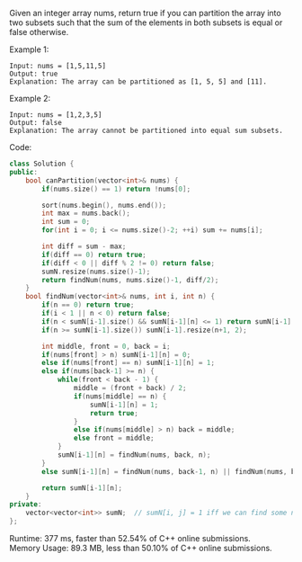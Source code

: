 Given an integer array nums, return true if you can partition the array into two subsets such that the sum of the elements in both subsets is equal or false otherwise.  

Example 1:  
```
Input: nums = [1,5,11,5]
Output: true
Explanation: The array can be partitioned as [1, 5, 5] and [11].
```

Example 2:  
```
Input: nums = [1,2,3,5]
Output: false
Explanation: The array cannot be partitioned into equal sum subsets.
```

Code:  
```c++
class Solution {
public:
    bool canPartition(vector<int>& nums) {
        if(nums.size() == 1) return !nums[0];

        sort(nums.begin(), nums.end());
        int max = nums.back();
        int sum = 0;
        for(int i = 0; i <= nums.size()-2; ++i) sum += nums[i];

        int diff = sum - max;
        if(diff == 0) return true;
        if(diff < 0 || diff % 2 != 0) return false;
        sumN.resize(nums.size()-1);
        return findNum(nums, nums.size()-1, diff/2);
    }
    bool findNum(vector<int>& nums, int i, int n) {
        if(n == 0) return true;
        if(i < 1 || n < 0) return false;
        if(n < sumN[i-1].size() && sumN[i-1][n] <= 1) return sumN[i-1][n];
        if(n >= sumN[i-1].size()) sumN[i-1].resize(n+1, 2);

        int middle, front = 0, back = i;
        if(nums[front] > n) sumN[i-1][n] = 0;
        else if(nums[front] == n) sumN[i-1][n] = 1;
        else if(nums[back-1] >= n) {
            while(front < back - 1) {
                middle = (front + back) / 2;
                if(nums[middle] == n) {
                    sumN[i-1][n] = 1;
                    return true;
                } 
                else if(nums[middle] > n) back = middle;
                else front = middle;
            }
            sumN[i-1][n] = findNum(nums, back, n);
        }
        else sumN[i-1][n] = findNum(nums, back-1, n) || findNum(nums, back-1, n - nums[back-1]);

        return sumN[i-1][n];
    }
private:
    vector<vector<int>> sumN;  // sumN[i, j] = 1 iff we can find some numbers in nums[0:i] that the sum of these numbers is j.
};
```

Runtime: 377 ms, faster than 52.54% of C++ online submissions.  
Memory Usage: 89.3 MB, less than 50.10% of C++ online submissions.

